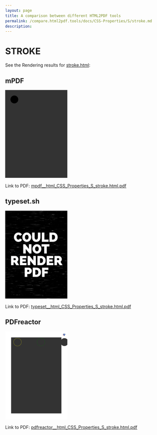 ```yaml
---
layout: page
title: A comparison between different HTML2PDF tools
permalink: /compare.html2pdf.tools/docs/CSS-Properties/S/stroke.md
description: 
---
```


# STROKE

See the Rendering results for [stroke.html](/html/CSS%20Properties/S/stroke.html):

## mPDF
![](mpdf__html_CSS_Properties_S_stroke.html.png) 

Link to PDF: [mpdf__html_CSS_Properties_S_stroke.html.pdf](mpdf__html_CSS_Properties_S_stroke.html.pdf)

## typeset.sh
![](typeset__html_CSS_Properties_S_stroke.html.png) 

Link to PDF: [typeset__html_CSS_Properties_S_stroke.html.pdf](typeset__html_CSS_Properties_S_stroke.html.pdf)

## PDFreactor
![](pdfreactor__html_CSS_Properties_S_stroke.html.png) 

Link to PDF: [pdfreactor__html_CSS_Properties_S_stroke.html.pdf](pdfreactor__html_CSS_Properties_S_stroke.html.pdf)
